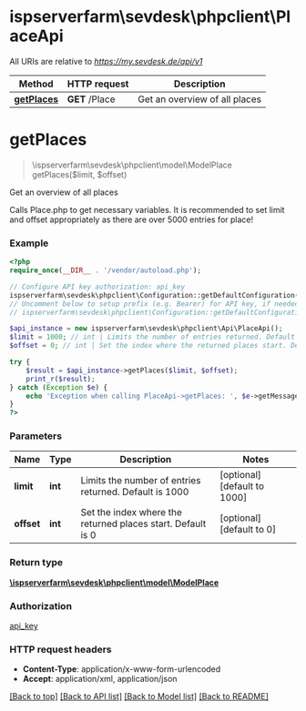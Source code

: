 # ispserverfarm\sevdesk\phpclient\PlaceApi

All URIs are relative to *https://my.sevdesk.de/api/v1*

Method | HTTP request | Description
------------- | ------------- | -------------
[**getPlaces**](PlaceApi.md#getPlaces) | **GET** /Place | Get an overview of all places


# **getPlaces**
> \ispserverfarm\sevdesk\phpclient\model\ModelPlace getPlaces($limit, $offset)

Get an overview of all places

Calls Place.php to get necessary variables.    It is recommended to set limit and offset appropriately as there are over 5000 entries for place!

### Example
```php
<?php
require_once(__DIR__ . '/vendor/autoload.php');

// Configure API key authorization: api_key
ispserverfarm\sevdesk\phpclient\Configuration::getDefaultConfiguration()->setApiKey('token', 'YOUR_API_KEY');
// Uncomment below to setup prefix (e.g. Bearer) for API key, if needed
// ispserverfarm\sevdesk\phpclient\Configuration::getDefaultConfiguration()->setApiKeyPrefix('token', 'Bearer');

$api_instance = new ispserverfarm\sevdesk\phpclient\Api\PlaceApi();
$limit = 1000; // int | Limits the number of entries returned. Default is 1000
$offset = 0; // int | Set the index where the returned places start. Default is 0

try {
    $result = $api_instance->getPlaces($limit, $offset);
    print_r($result);
} catch (Exception $e) {
    echo 'Exception when calling PlaceApi->getPlaces: ', $e->getMessage(), PHP_EOL;
}
?>
```

### Parameters

Name | Type | Description  | Notes
------------- | ------------- | ------------- | -------------
 **limit** | **int**| Limits the number of entries returned. Default is 1000 | [optional] [default to 1000]
 **offset** | **int**| Set the index where the returned places start. Default is 0 | [optional] [default to 0]

### Return type

[**\ispserverfarm\sevdesk\phpclient\model\ModelPlace**](../Model/ModelPlace.md)

### Authorization

[api_key](../../README.md#api_key)

### HTTP request headers

 - **Content-Type**: application/x-www-form-urlencoded
 - **Accept**: application/xml, application/json

[[Back to top]](#) [[Back to API list]](../../README.md#documentation-for-api-endpoints) [[Back to Model list]](../../README.md#documentation-for-models) [[Back to README]](../../README.md)


